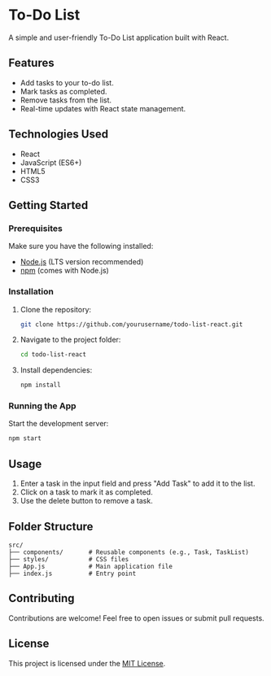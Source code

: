 # To-Do List 

A simple and user-friendly To-Do List application built with React.

## Features
- Add tasks to your to-do list.
- Mark tasks as completed.
- Remove tasks from the list.
- Real-time updates with React state management.

## Technologies Used
- React
- JavaScript (ES6+)
- HTML5
- CSS3

## Getting Started

### Prerequisites
Make sure you have the following installed:
- [Node.js](https://nodejs.org/) (LTS version recommended)
- [npm](https://www.npmjs.com/) (comes with Node.js)

### Installation
1. Clone the repository:
   ```bash
   git clone https://github.com/yourusername/todo-list-react.git
   ```
2. Navigate to the project folder:
   ```bash
   cd todo-list-react
   ```
3. Install dependencies:
   ```bash
   npm install
   ```

### Running the App
Start the development server:
```bash
npm start
```

## Usage
1. Enter a task in the input field and press "Add Task" to add it to the list.
2. Click on a task to mark it as completed.
3. Use the delete button to remove a task.

## Folder Structure
```
src/
├── components/       # Reusable components (e.g., Task, TaskList)
├── styles/           # CSS files
├── App.js            # Main application file
├── index.js          # Entry point
```

## Contributing
Contributions are welcome! Feel free to open issues or submit pull requests.

## License
This project is licensed under the [MIT License](LICENSE).
